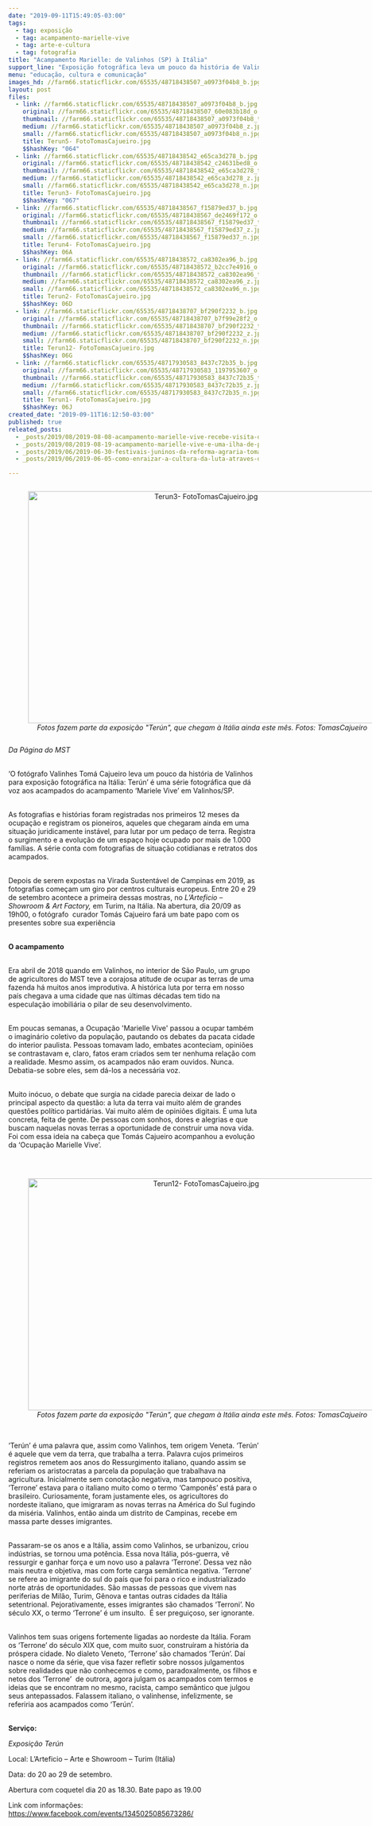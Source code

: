 ```yaml
---
date: "2019-09-11T15:49:05-03:00"
tags:
  - tag: exposição
  - tag: acampamento-marielle-vive
  - tag: arte-e-cultura
  - tag: fotografia
title: "Acampamento Marielle: de Valinhos (SP) à Itália"
support_line: "Exposição fotográfica leva um pouco da história de Valinhos para a Itália  "
menu: "educação, cultura e comunicação"
images_hd: //farm66.staticflickr.com/65535/48718438507_a0973f04b8_b.jpg
layout: post
files:
  - link: //farm66.staticflickr.com/65535/48718438507_a0973f04b8_b.jpg
    original: //farm66.staticflickr.com/65535/48718438507_60e083b18d_o.jpg
    thumbnail: //farm66.staticflickr.com/65535/48718438507_a0973f04b8_t.jpg
    medium: //farm66.staticflickr.com/65535/48718438507_a0973f04b8_z.jpg
    small: //farm66.staticflickr.com/65535/48718438507_a0973f04b8_n.jpg
    title: Terun5- FotoTomasCajueiro.jpg
    $$hashKey: "064"
  - link: //farm66.staticflickr.com/65535/48718438542_e65ca3d278_b.jpg
    original: //farm66.staticflickr.com/65535/48718438542_c24631bed8_o.jpg
    thumbnail: //farm66.staticflickr.com/65535/48718438542_e65ca3d278_t.jpg
    medium: //farm66.staticflickr.com/65535/48718438542_e65ca3d278_z.jpg
    small: //farm66.staticflickr.com/65535/48718438542_e65ca3d278_n.jpg
    title: Terun3- FotoTomasCajueiro.jpg
    $$hashKey: "067"
  - link: //farm66.staticflickr.com/65535/48718438567_f15879ed37_b.jpg
    original: //farm66.staticflickr.com/65535/48718438567_de2469f172_o.jpg
    thumbnail: //farm66.staticflickr.com/65535/48718438567_f15879ed37_t.jpg
    medium: //farm66.staticflickr.com/65535/48718438567_f15879ed37_z.jpg
    small: //farm66.staticflickr.com/65535/48718438567_f15879ed37_n.jpg
    title: Terun4- FotoTomasCajueiro.jpg
    $$hashKey: 06A
  - link: //farm66.staticflickr.com/65535/48718438572_ca8302ea96_b.jpg
    original: //farm66.staticflickr.com/65535/48718438572_b2cc7e4916_o.jpg
    thumbnail: //farm66.staticflickr.com/65535/48718438572_ca8302ea96_t.jpg
    medium: //farm66.staticflickr.com/65535/48718438572_ca8302ea96_z.jpg
    small: //farm66.staticflickr.com/65535/48718438572_ca8302ea96_n.jpg
    title: Terun2- FotoTomasCajueiro.jpg
    $$hashKey: 06D
  - link: //farm66.staticflickr.com/65535/48718438707_bf290f2232_b.jpg
    original: //farm66.staticflickr.com/65535/48718438707_b7f99e28f2_o.jpg
    thumbnail: //farm66.staticflickr.com/65535/48718438707_bf290f2232_t.jpg
    medium: //farm66.staticflickr.com/65535/48718438707_bf290f2232_z.jpg
    small: //farm66.staticflickr.com/65535/48718438707_bf290f2232_n.jpg
    title: Terun12- FotoTomasCajueiro.jpg
    $$hashKey: 06G
  - link: //farm66.staticflickr.com/65535/48717930583_8437c72b35_b.jpg
    original: //farm66.staticflickr.com/65535/48717930583_1197953607_o.jpg
    thumbnail: //farm66.staticflickr.com/65535/48717930583_8437c72b35_t.jpg
    medium: //farm66.staticflickr.com/65535/48717930583_8437c72b35_z.jpg
    small: //farm66.staticflickr.com/65535/48717930583_8437c72b35_n.jpg
    title: Terun1- FotoTomasCajueiro.jpg
    $$hashKey: 06J
created_date: "2019-09-11T16:12:50-03:00"
published: true
releated_posts:
  - _posts/2019/08/2019-08-08-acampamento-marielle-vive-recebe-visita-de-representantes-do-mp-e-condep.md
  - _posts/2019/08/2019-08-19-acampamento-marielle-vive-e-uma-ilha-de-produtividade-em-um-mar-de-condominios.md
  - _posts/2019/06/2019-06-30-festivais-juninos-da-reforma-agraria-tomam-conta-do-ceara.md
  - _posts/2019/06/2019-06-05-como-enraizar-a-cultura-da-luta-atraves-do-teatro.md

---
```

<div style="text-align:center">
<figure class="image" style="display:inline-block"><img alt="Terun3- FotoTomasCajueiro.jpg" height="467" src="//farm66.staticflickr.com/65535/48718438542_e65ca3d278_b.jpg" width="700" />
<figcaption><em>Fotos fazem parte da exposi&ccedil;&atilde;o &quot;Ter&uacute;n&quot;, que chegam &agrave; It&aacute;lia ainda este m&ecirc;s. Fotos: TomasCajueiro</em></figcaption>
</figure>
</div>

<p><em>Da P&aacute;gina do MST</em><br />
&nbsp;</p>

<div>
<p>&lsquo;O fot&oacute;grafo Valinhes Tom&aacute; Cajueiro leva um pouco da hist&oacute;ria de Valinhos para exposi&ccedil;&atilde;o fotogr&aacute;fica na It&aacute;lia: Ter&uacute;n&rsquo; &eacute; uma s&eacute;rie fotogr&aacute;fica que d&aacute; voz aos acampados do acampamento &lsquo;Mariele Vive&rsquo; em Valinhos/SP.</p>

<p><br />
As fotografias e hist&oacute;rias foram registradas nos primeiros 12 meses da ocupa&ccedil;&atilde;o e registram os pioneiros, aqueles que chegaram ainda em uma situa&ccedil;&atilde;o juridicamente inst&aacute;vel, para lutar por um peda&ccedil;o de terra. Registra o surgimento e a evolu&ccedil;&atilde;o de um espa&ccedil;o hoje ocupado por mais de 1.000 fam&iacute;lias. A s&eacute;rie conta com fotografias de situa&ccedil;&atilde;o cotidianas e retratos dos acampados.</p>

<p><br />
Depois de serem expostas na Virada Sustent&aacute;vel de Campinas em 2019, as fotografias come&ccedil;am um giro por centros culturais europeus. Entre 20 e 29 de setembro acontece a primeira dessas mostras, no<em> L&rsquo;Arteficio &ndash; Showroom &amp; Art Factory,</em> em Turim, na It&aacute;lia. Na abertura, dia 20/09 as 19h00, o fot&oacute;grafo&nbsp; curador Tom&aacute;s Cajueiro far&aacute; um bate papo com os presentes sobre sua experi&ecirc;ncia</p>

<p><br />
<strong>O acampamento&nbsp;</strong></p>

<p><br />
Era abril de 2018 quando em Valinhos, no interior de S&atilde;o Paulo, um grupo de agricultores do MST teve a corajosa atitude de ocupar as terras de uma fazenda h&aacute; muitos anos improdutiva. A hist&oacute;rica luta por terra em nosso pa&iacute;s chegava a uma cidade que nas &uacute;ltimas d&eacute;cadas tem tido na especula&ccedil;&atilde;o imobili&aacute;ria o pilar de seu desenvolvimento.</p>

<p><br />
Em poucas semanas,&nbsp;a Ocupa&ccedil;&atilde;o &#39;Marielle Vive&#39; passou a ocupar tamb&eacute;m o imagin&aacute;rio coletivo da popula&ccedil;&atilde;o, pautando os debates da pacata cidade do interior paulista. Pessoas tomavam lado, embates aconteciam, opini&otilde;es se contrastavam e, claro, fatos eram criados sem ter nenhuma rela&ccedil;&atilde;o com a realidade. Mesmo assim, os acampados n&atilde;o eram ouvidos. Nunca. Debatia-se sobre eles, sem d&aacute;-los a necess&aacute;ria voz.<br />
&nbsp;</p>

<p>Muito in&oacute;cuo, o debate que surgia na cidade parecia deixar de lado o principal aspecto da quest&atilde;o: a luta da terra vai muito al&eacute;m de grandes quest&otilde;es pol&iacute;tico partid&aacute;rias. Vai muito al&eacute;m de opini&otilde;es digitais. &Eacute; uma luta concreta, feita de gente. De pessoas com sonhos, dores e alegrias e que buscam naquelas novas terras a oportunidade de construir uma nova vida. Foi com essa ideia na cabe&ccedil;a que Tom&aacute;s Cajueiro acompanhou a evolu&ccedil;&atilde;o da &lsquo;Ocupa&ccedil;&atilde;o Marielle Vive&rsquo;.&nbsp;</p>

<p>&nbsp;</p>

<div style="text-align:center">
<figure class="image" style="display:inline-block"><img alt="Terun12- FotoTomasCajueiro.jpg" height="467" src="//farm66.staticflickr.com/65535/48718438707_bf290f2232_b.jpg" width="700" />
<figcaption><em>Fotos fazem parte da exposi&ccedil;&atilde;o &quot;Ter&uacute;n&quot;, que chegam &agrave; It&aacute;lia ainda este m&ecirc;s. Fotos: TomasCajueiro</em></figcaption>
</figure>
</div>

<p><br />
&lsquo;Ter&uacute;n&rsquo; &eacute; uma palavra que, assim como Valinhos, tem origem Veneta. &lsquo;Ter&uacute;n&rsquo; &eacute; aquele que vem da terra, que trabalha a terra. Palavra cujos primeiros registros remetem aos anos do Ressurgimento italiano, quando assim se referiam os aristocratas a parcela da popula&ccedil;&atilde;o que trabalhava na agricultura. Inicialmente sem conota&ccedil;&atilde;o negativa, mas tampouco positiva, &lsquo;Terrone&rsquo; estava para o italiano muito como o termo &lsquo;Campon&ecirc;s&rsquo; est&aacute; para o brasileiro. Curiosamente, foram justamente eles, os agricultores do nordeste italiano, que imigraram as novas terras na Am&eacute;rica do Sul fugindo da mis&eacute;ria. Valinhos, ent&atilde;o ainda um distrito de Campinas, recebe em massa parte desses imigrantes.</p>

<p><br />
Passaram-se os anos e a It&aacute;lia, assim como Valinhos, se urbanizou, criou ind&uacute;strias, se tornou uma pot&ecirc;ncia. Essa nova It&aacute;lia, p&oacute;s-guerra, v&ecirc; ressurgir e ganhar for&ccedil;a e um novo uso a palavra &lsquo;Terrone&rsquo;. Dessa vez n&atilde;o mais neutra e objetiva, mas com forte carga sem&acirc;ntica negativa. &lsquo;Terrone&rsquo; se refere ao imigrante do sul do pa&iacute;s que foi para o rico e industrializado norte atr&aacute;s de oportunidades. S&atilde;o massas de pessoas que vivem nas periferias de Mil&atilde;o, Turim, G&ecirc;nova e tantas outras cidades da It&aacute;lia setentrional. Pejorativamente, esses imigrantes s&atilde;o chamados &lsquo;Terroni&rsquo;. No s&eacute;culo XX, o termo &lsquo;Terrone&rsquo; &eacute; um insulto.&nbsp; &Eacute; ser pregui&ccedil;oso, ser ignorante.&nbsp;&nbsp;</p>

<p><br />
Valinhos tem suas origens fortemente ligadas ao nordeste da It&aacute;lia. Foram os &lsquo;Terrone&rsquo; do s&eacute;culo XIX que, com muito suor, constru&iacute;ram a hist&oacute;ria da pr&oacute;spera cidade. No dialeto Veneto, &lsquo;Terrone&rsquo; s&atilde;o chamados &lsquo;Ter&uacute;n&rsquo;. Da&iacute; nasce o nome da s&eacute;rie, que visa fazer refletir sobre nossos julgamentos sobre realidades que n&atilde;o conhecemos e como, paradoxalmente, os filhos e netos dos &lsquo;Terrone&rsquo;&nbsp; de outrora, agora julgam os acampados com termos e ideias que se encontram no mesmo, racista, campo sem&acirc;ntico que julgou seus antepassados. Falassem italiano, o valinhense, infelizmente, se referiria aos acampados como &lsquo;Ter&uacute;n&rsquo;.</p>

<p><br />
<strong>Servi&ccedil;o:</strong></p>

<p><em>Exposi&ccedil;&atilde;o Ter&uacute;n</em></p>

<p>Local: L&rsquo;Arteficio &ndash; Arte e Showroom &ndash; Turim (It&aacute;lia)</p>

<p>Data: do 20 ao 29 de setembro.</p>

<p>Abertura com coquetel dia 20 as 18.30. Bate papo as 19.00</p>

<p>Link com informa&ccedil;&otilde;es: <a href="https://www.facebook.com/events/1345025085673286/" target="_blank">https://www.facebook.com/events/1345025085673286/</a></p>
</div>
